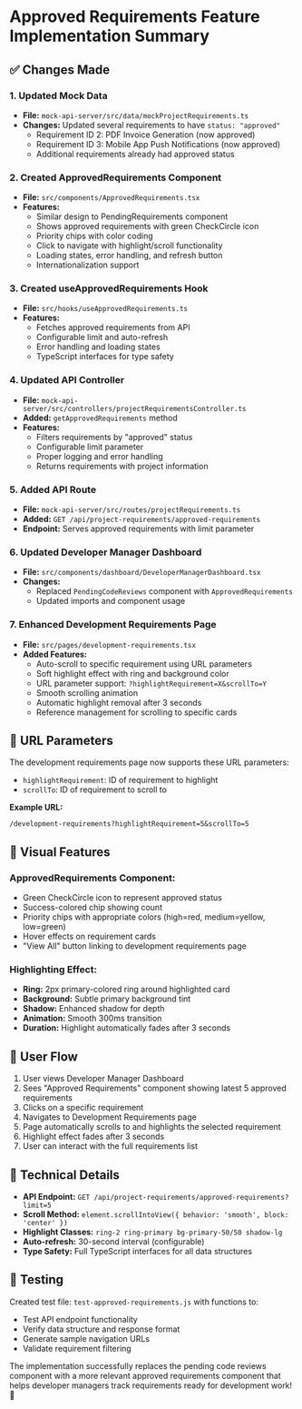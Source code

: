# Approved Requirements Feature Implementation Summary

## ✅ **Changes Made**

### **1. Updated Mock Data**
- **File:** `mock-api-server/src/data/mockProjectRequirements.ts`
- **Changes:** Updated several requirements to have `status: "approved"`
  - Requirement ID 2: PDF Invoice Generation (now approved)
  - Requirement ID 3: Mobile App Push Notifications (now approved)
  - Additional requirements already had approved status

### **2. Created ApprovedRequirements Component**
- **File:** `src/components/ApprovedRequirements.tsx`
- **Features:**
  - Similar design to PendingRequirements component
  - Shows approved requirements with green CheckCircle icon
  - Priority chips with color coding
  - Click to navigate with highlight/scroll functionality
  - Loading states, error handling, and refresh button
  - Internationalization support

### **3. Created useApprovedRequirements Hook**
- **File:** `src/hooks/useApprovedRequirements.ts`
- **Features:**
  - Fetches approved requirements from API
  - Configurable limit and auto-refresh
  - Error handling and loading states
  - TypeScript interfaces for type safety

### **4. Updated API Controller**
- **File:** `mock-api-server/src/controllers/projectRequirementsController.ts`
- **Added:** `getApprovedRequirements` method
- **Features:**
  - Filters requirements by "approved" status
  - Configurable limit parameter
  - Proper logging and error handling
  - Returns requirements with project information

### **5. Added API Route**
- **File:** `mock-api-server/src/routes/projectRequirements.ts`
- **Added:** `GET /api/project-requirements/approved-requirements`
- **Endpoint:** Serves approved requirements with limit parameter

### **6. Updated Developer Manager Dashboard**
- **File:** `src/components/dashboard/DeveloperManagerDashboard.tsx`
- **Changes:**
  - Replaced `PendingCodeReviews` component with `ApprovedRequirements`
  - Updated imports and component usage

### **7. Enhanced Development Requirements Page**
- **File:** `src/pages/development-requirements.tsx`
- **Added Features:**
  - Auto-scroll to specific requirement using URL parameters
  - Soft highlight effect with ring and background color
  - URL parameter support: `?highlightRequirement=X&scrollTo=Y`
  - Smooth scrolling animation
  - Automatic highlight removal after 3 seconds
  - Reference management for scrolling to specific cards

## **🎯 URL Parameters**

The development requirements page now supports these URL parameters:
- `highlightRequirement`: ID of requirement to highlight
- `scrollTo`: ID of requirement to scroll to

**Example URL:**
```
/development-requirements?highlightRequirement=5&scrollTo=5
```

## **🎨 Visual Features**

### **ApprovedRequirements Component:**
- Green CheckCircle icon to represent approved status
- Success-colored chip showing count
- Priority chips with appropriate colors (high=red, medium=yellow, low=green)
- Hover effects on requirement cards
- "View All" button linking to development requirements page

### **Highlighting Effect:**
- **Ring:** 2px primary-colored ring around highlighted card
- **Background:** Subtle primary background tint
- **Shadow:** Enhanced shadow for depth
- **Animation:** Smooth 300ms transition
- **Duration:** Highlight automatically fades after 3 seconds

## **🚀 User Flow**

1. User views Developer Manager Dashboard
2. Sees "Approved Requirements" component showing latest 5 approved requirements
3. Clicks on a specific requirement
4. Navigates to Development Requirements page
5. Page automatically scrolls to and highlights the selected requirement
6. Highlight effect fades after 3 seconds
7. User can interact with the full requirements list

## **🔧 Technical Details**

- **API Endpoint:** `GET /api/project-requirements/approved-requirements?limit=5`
- **Scroll Method:** `element.scrollIntoView({ behavior: 'smooth', block: 'center' })`
- **Highlight Classes:** `ring-2 ring-primary bg-primary-50/50 shadow-lg`
- **Auto-refresh:** 30-second interval (configurable)
- **Type Safety:** Full TypeScript interfaces for all data structures

## **🧪 Testing**

Created test file: `test-approved-requirements.js` with functions to:
- Test API endpoint functionality  
- Verify data structure and response format
- Generate sample navigation URLs
- Validate requirement filtering

The implementation successfully replaces the pending code reviews component with a more relevant approved requirements component that helps developer managers track requirements ready for development work! 🎉